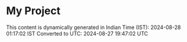 # My Project

This content is dynamically generated in Indian Time (IST): 2024-08-28 01:17:02 IST
Converted to UTC: 2024-08-27 19:47:02 UTC
